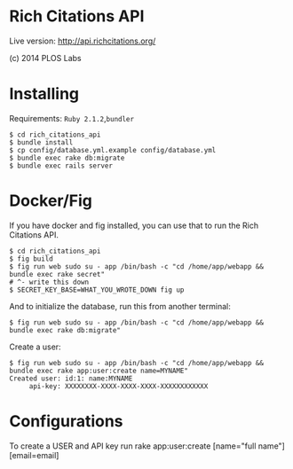 Rich Citations API
==================
Live version: http://api.richcitations.org/

(c) 2014 PLOS Labs

Installing
==========
Requirements:
`Ruby 2.1.2`,`bundler`

```
$ cd rich_citations_api
$ bundle install
$ cp config/database.yml.example config/database.yml
$ bundle exec rake db:migrate
$ bundle exec rails server
```

Docker/Fig
==========

If you have docker and fig installed, you can use that to run the Rich
Citations API.

```
$ cd rich_citations_api
$ fig build
$ fig run web sudo su - app /bin/bash -c "cd /home/app/webapp && bundle exec rake secret"
# ^- write this down
$ SECRET_KEY_BASE=WHAT_YOU_WROTE_DOWN fig up
```

And to initialize the database, run this from another terminal:

```
$ fig run web sudo su - app /bin/bash -c "cd /home/app/webapp && bundle exec rake db:migrate"
```

Create a user:

```
$ fig run web sudo su - app /bin/bash -c "cd /home/app/webapp && bundle exec rake app:user:create name=MYNAME"
Created user: id:1: name:MYNAME
     api-key: XXXXXXXX-XXXX-XXXX-XXXX-XXXXXXXXXXXX
```

Configurations
==============

To create a USER and API key run
rake app:user:create [name="full name"] [email=email]

